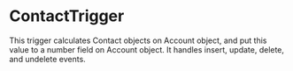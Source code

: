 # ContactTrigger
This trigger calculates Contact objects on Account object, and put this value to a number field on Account object. It handles insert, update, delete, and undelete events. 

